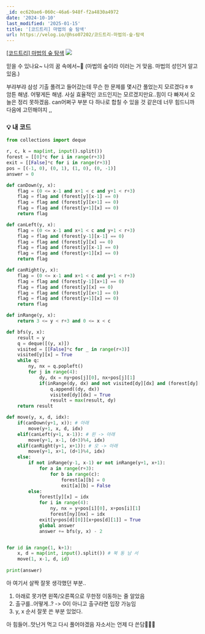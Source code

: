 ```yaml
---
_id: ec620ae6-060c-46a6-948f-f2a4830a4972
date: '2024-10-10'
last_modified: '2025-01-15'
title: '[코드트리] 마법의 숲 탐색'
url: https://velog.io/@hso07202/코드트리-마법의-숲-탐색
---
```


[[코드트리] 마법의 숲 탐색](https://www.codetree.ai/training-field/frequent-problems/problems/magical-forest-exploration?&utm_source=clipboard&utm_medium=text)
![](https://velog.velcdn.com/images/hso07202/post/99296fff-0f22-48a5-8a47-4760c2292188/image.png)


믿을 수 있나요~ 나의 꿈 속에서~🏰
 (마법의 숲이라 이러는 거 맞음. 마법의 성인거 알고 있음.)

부랴부랴 삼성 기출 풀려고 들어갔는데 무슨 한 문제를 몇시간 풀었는지 모르겠다ㅎㅎ 암튼 해냄. 어떻게든 해냄.
사실 효율적인 코드인지는 모르겠지만요..힘이 다 빠져서 오늘은 정리 못하겠음.
can어쩌구 부분 다 하나로 합칠 수 있을 것 같은데 너무 힘드니까 다음에 고민해야지 ,,


### 💡 내 코드
```python
from collections import deque

r, c, k = map(int, input().split())
forest = [[0]*c for i in range(r+3)]
exit = [[False]*c for i in range(r+3)]
pos = [(-1, 0), (0, 1), (1, 0), (0, -1)]
answer = 0

def canDown(y, x):
    flag = (0 <= x-1 and x+1 < c and y+1 < r+3)
    flag = flag and (forest[y][x-1] == 0)
    flag = flag and (forest[y][x+1] == 0)
    flag = flag and (forest[y+1][x] == 0)
    return flag

def canLeft(y, x):
    flag = (0 <= x-1 and x+1 < c and y+1 < r+3)
    flag = flag and (forest[y-1][x-1] == 0)
    flag = flag and (forest[y][x] == 0)
    flag = flag and (forest[y][x-1] == 0)
    flag = flag and (forest[y+1][x] == 0)
    return flag

def canRight(y, x):
    flag = (0 <= x-1 and x+1 < c and y+1 < r+3)
    flag = flag and (forest[y-1][x+1] == 0)
    flag = flag and (forest[y][x] == 0)
    flag = flag and (forest[y][x+1] == 0)
    flag = flag and (forest[y+1][x] == 0)
    return flag

def inRange(y, x):
    return 3 <= y < r+3 and 0 <= x < c

def bfs(y, x):
    result = y
    q = deque([(y, x)])
    visited = [[False]*c for _ in range(r+3)]
    visited[y][x] = True
    while q:
        ny, nx = q.popleft()
        for j in range(4):
            dy, dx = ny+pos[j][0], nx+pos[j][1]
            if(inRange(dy, dx) and not visited[dy][dx] and (forest[dy][dx] == forest[ny][nx] or (forest[dy][dx] != 0 and exit[ny][nx]))):
                q.append((dy, dx))
                visited[dy][dx] = True
                result = max(result, dy)
    return result

def move(y, x, d, idx): 
    if(canDown(y+1, x)): # 아래
        move(y+1, x, d, idx)
    elif(canLeft(y+1, x-1)): # 왼 -> 아래
        move(y+1, x-1, (d+3)%4, idx)
    elif(canRight(y+1, x+1)): # 오 -> 아래
        move(y+1, x+1, (d+1)%4, idx)
    else:
        if not inRange(y-1, x-1) or not inRange(y+1, x+1):
            for a in range(r+3):
                for b in range(c):
                    forest[a][b] = 0
                    exit[a][b] = False
        else:
            forest[y][x] = idx
            for i in range(4):
                ny, nx = y+pos[i][0], x+pos[i][1]
                forest[ny][nx] = idx
            exit[y+pos[d][0]][x+pos[d][1]] = True
            global answer
            answer += bfs(y, x) - 2


for id in range(1, k+1):
    x, d = map(int, input().split()) # 북 동 남 서
    move(1, x-1, d, id)
    
print(answer)
```

아 여기서 살짝 잘못 생각했던 부분..
1. 아래로 못가면 왼쪽/오른쪽으로 무한정 이동하는 줄 알았음
2. 출구를..어떻게..? -> 0이 아니고 출구라면 입장 가능임
3. y, x 순서 잘못 쓴 부분 있었다.

아 힘들어..맛난거 먹고 다시 풀어야겠음
자소서는 언제 다 쓴담🤯🤯🤯
